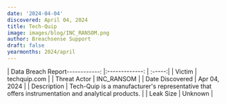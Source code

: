 ```yaml
---
date: '2024-04-04'
discovered: April 04, 2024
title: Tech-Quip
image: images/blog/INC_RANSOM.png
author: Breachsense Support
draft: false
yearmonths: 2024/april
---
```


| Data Breach Report------------:     |:-------------:    | :-----:|
| Victim      | techquip.com      | 
| Threat Actor      | INC_RANSOM      | 
| Date Discovered      | Apr 04, 2024      | 
| Description      | Tech-Quip is a manufacturer's representative that offers instrumentation and analytical products.      | 
| Leak Size      | Unknown      | 

